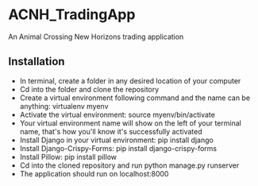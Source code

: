 # ACNH_TradingApp

An Animal Crossing New Horizons trading application

## Installation
- In terminal, create a folder in any desired location of your computer
- Cd into the folder and clone the repository
- Create a virtual environment following command and the name can be anything: virtualenv myenv
- Activate the virtual environment: source myenv/bin/activate
- Your virtual environment name will show on the left of your terminal name, that's how you'll know it's successfully activated
- Install Django in your virtual environment: pip install django
- Install Django-Crispy-Forms: pip install django-crispy-forms
- Install Pillow: pip install pillow
- Cd into the cloned repository and run python manage.py runserver
- The application should run on localhost:8000
